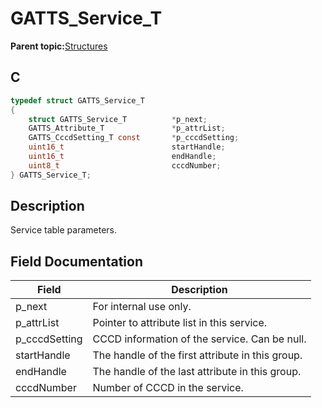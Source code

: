 # GATTS\_Service\_T

**Parent topic:**[Structures](GUID-3BBA6E22-85EE-4B8F-BC37-840881963D97.md)

## C

```c
typedef struct GATTS_Service_T
{
    struct GATTS_Service_T          *p_next;
    GATTS_Attribute_T               *p_attrList;
    GATTS_CccdSetting_T const       *p_cccdSetting;
    uint16_t                        startHandle;
    uint16_t                        endHandle;
    uint8_t                         cccdNumber;
} GATTS_Service_T;
```

## Description

Service table parameters.

## Field Documentation

|Field|Description|
|-----|-----------|
|p\_next|For internal use only.|
|p\_attrList|Pointer to attribute list in this service.|
|p\_cccdSetting|CCCD information of the service. Can be null.|
|startHandle|The handle of the first attribute in this group.|
|endHandle|The handle of the last attribute in this group.|
|cccdNumber|Number of CCCD in the service.|

